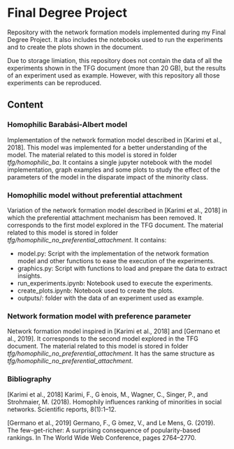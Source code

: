 # Final Degree Project

Repository with the network formation models implemented during my Final Degree Project. It also includes the notebooks used to run the experiments and to create the plots shown in the document.

Due to storage limiation, this repository does not contain the data of all the experiments shown in the TFG document (more than 20 GB), but the results of an experiment used as example. However, with this repository all those experiments can be reproduced.

## Content

### Homophilic Barabási-Albert model

Implementation of the network formation model described in [Karimi et al., 2018]. This model was implemented for a better understanding of the model. The material related to this model is stored in folder *tfg/homophilic_ba*. It contains a single jupyter notebook with the model implementation, graph examples and some plots to study the effect of the parameters of the model in the disparate impact of the minority class.

### Homophilic model without preferential attachment

Variation of the network formation model described in [Karimi et al., 2018] in which the preferential attachment mechanism has been removed. It corresponds to the first model explored in the TFG document. The material related to this model is stored in folder *tfg/homophilic_no_preferential_attachment*. It contains:

  *  model.py: Script with the implementation of the network formation model and other functions to ease the execution of the experiments.
  *  graphics.py: Script with functions to load and prepare the data to extract insights.
  *  run_experiments.ipynb: Notebook used to execute the experiments.
  *  create_plots.ipynb: Notebook used to create the plots.
  *  outputs/: folder with the data of an experiment used as example.

### Network formation model with preference parameter

Network formation model inspired in [Karimi et al., 2018] and [Germano et al., 2019]. It corresponds to the second model explored in the TFG document. The material related to this model is stored in folder *tfg/homophilic_no_preferential_attachment*. It has the same structure as *tfg/homophilic_no_preferential_attachment*.

### Bibliography

[Karimi et al., 2018] Karimi, F., G ́enois, M., Wagner, C., Singer, P., and Strohmaier, M. (2018). Homophily influences ranking of minorities in social networks. Scientific reports, 8(1):1–12.

[Germano et al., 2019] Germano, F., G ́omez, V., and Le Mens, G. (2019). The few-get-richer: A surprising consequence of popularity-based rankings. In The World Wide Web Conference, pages 2764–2770.

